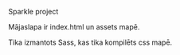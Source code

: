 Sparkle project

Mājaslapa ir index.html un assets mapē.

Tika izmantots Sass, kas tika kompilēts css mapē.

